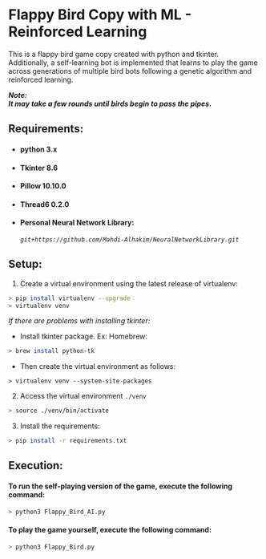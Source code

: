 # Flappy Bird Copy with ML - Reinforced Learning

This is a flappy bird game copy created with python and tkinter. Additionally, a self-learning bot is implemented that learns to play the game across generations of multiple bird bots following a genetic algorithm and reinforced learning.

**_Note:\
It may take a few rounds until birds begin to pass the pipes._**

## Requirements:
- #### python 3.x
- #### Tkinter 8.6
- #### Pillow 10.10.0
- #### Thread6 0.2.0
- #### Personal Neural Network Library:
    _`git+https://github.com/Mahdi-Alhakim/NeuralNetworkLibrary.git`_


## Setup:

1. Create a virtual environment using the latest release of virtualenv:

``` bash
> pip install virtualenv --upgrade
> virtualenv venv
```

_If there are problems with installing tkinter:_
- Install tkinter package. Ex: Homebrew:
``` bash
> brew install python-tk
```
- Then create the virtual environment as follows:
```
> virtualenv venv --system-site-packages
```

2. Access the virtual environment `./venv`
``` bash
> source ./venv/bin/activate
```

3. Install the requirements:
```bash
> pip install -r requirements.txt
```

## Execution:

#### To run the self-playing version of the game, execute the following command:

``` bash
> python3 Flappy_Bird_AI.py
```

#### To play the game yourself, execute the following command:

``` bash
> python3 Flappy_Bird.py
```
